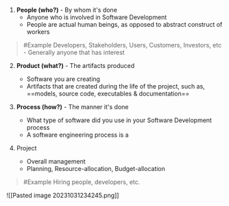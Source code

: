 1. **People (who?)** - By whom it's done 
	- Anyone who is involved in Software Development
	- People are actual human beings, as opposed to abstract construct of workers
>	#Example 
>	Developers, Stakeholders, Users, Customers, Investors, etc
		- Generally anyone that has interest

2. **Product (what?)** - The artifacts produced 
	- Software you are creating
	- Artifacts that are created during the life of the project, such as, ==models, source code, executables & documentation==

3. **Process (how?)** - The manner it's done
	- What type of software did you use in your Software Development process
	- A software engineering process is a 

4. Project
	- Overall management
	- Planning, Resource-allocation, Budget-allocation
>	#Example 
>	Hiring people, developers, etc.

![[Pasted image 20231031234245.png]]